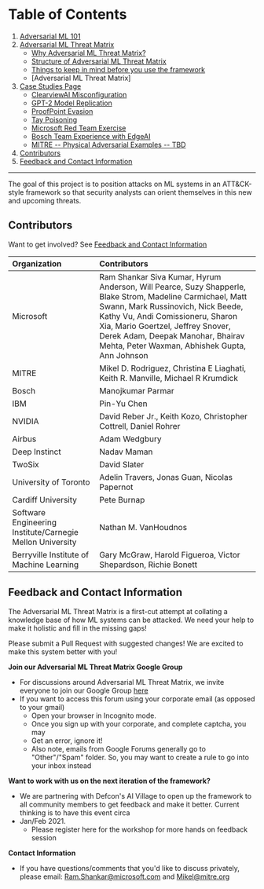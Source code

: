# Table of Contents
1. [Adversarial ML 101](/pages/adversarial-ml-101.md)
2. [Adversarial ML Threat Matrix](/pages/adversarial-ml-threat-matrix.md)
    - [Why Adversarial ML Threat Matrix?](/pages/why-adversarial-ml-threat-matrix.md)
    - [Structure of Adversarial ML Threat Matrix](/pages/structure-of-adversarial-ml-threat-matrix.md)
    - [Things to keep in mind before you use the framework](/pages/things-to-keep-in-mind-before-you-use-the-framework.md)
    - [Adversarial ML Threat Matrix] 
8. [Case Studies Page](/pages/case-studies-page.md)
    - [ClearviewAI Misconfiguration](/pages/case-studies-page.md#clearviewai-misconfiguration)
    - [GPT-2 Model Replication](/pages/case-studies-page.md#gpt-2-model-replication)
    - [ProofPoint Evasion](/pages/case-studies-page.md#proofpoint-evasion)
    - [Tay Poisoning](/pages/case-studies-page.md#tay-poisoning)
    - [Microsoft Red Team Exercise](/pages/case-studies-page.md#microsoft-red-team-exercise)
    - [Bosch Team Experience with EdgeAI ](/pages/case-studies-page.md#bosch-team-experience-with-edgeai)
    - [MITRE -- Physical Adversarial Examples -- TBD](/pages/case-studies-page.md#mitre-physical-adversarial-examples-tbd)
5. [Contributors](#contributors)
6. [Feedback and Contact Information](#feedback-and-contact-information)
---- 

The goal of this project is to position attacks on ML systems in an ATT&CK-style framework so that security analysts can orient themselves
in this new and upcoming threats.


## Contributors

Want to get involved? See [Feedback and Contact Information](#feedback-and-contact-information)

| **Organization**    | **Contributors**    |
| :---                | :---                |
| Microsoft           | Ram Shankar Siva Kumar, Hyrum Anderson, Will Pearce, Suzy Shapperle, Blake Strom, Madeline Carmichael, Matt Swann, Mark Russinovich, Nick Beede, Kathy Vu, Andi Comissioneru, Sharon Xia, Mario Goertzel, Jeffrey Snover, Derek Adam, Deepak Manohar, Bhairav Mehta, Peter Waxman, Abhishek Gupta, Ann Johnson  |
| MITRE               | Mikel D. Rodriguez, Christina E Liaghati, Keith R. Manville, Michael R Krumdick |
| Bosch               | Manojkumar Parmar |
| IBM                 | Pin-Yu Chen       |
| NVIDIA              | David Reber Jr., Keith Kozo, Christopher Cottrell, Daniel Rohrer |
| Airbus              | Adam Wedgbury     |
| Deep Instinct       | Nadav Maman       |
| TwoSix              | David Slater      |
| University of Toronto | Adelin Travers, Jonas Guan, Nicolas Papernot |
| Cardiff University  | Pete Burnap |
| Software Engineering Institute/Carnegie Mellon University | Nathan M. VanHoudnos | 
| Berryville Institute of Machine Learning | Gary McGraw, Harold Figueroa, Victor Shepardson, Richie Bonett|

## Feedback and Contact Information

The Adversarial ML Threat Matrix is a first-cut attempt at collating a knowledge base of how ML systems can be attacked. We need your help to make it holistic and fill in the missing gaps!

Please submit a Pull Request with suggested changes! We are excited to make this system better with you!

**Join our Adversarial ML Threat Matrix Google Group**

- For discussions around Adversarial ML Threat Matrix, we invite everyone to join our Google Group [here](https://groups.google.com/forum/#!forum/advmlthreatmatrix/join)
- If you want to access this forum using your corporate email (as opposed to your gmail)
  - Open your browser in Incognito mode.
  - Once you sign up with your corporate, and complete captcha, you may
  - Get an error, ignore it!
  - Also note, emails from Google Forums generally go to "Other"/"Spam"
    folder. So, you may want to create a rule to go into your inbox
    instead

**Want to work with us on the next iteration of the framework?**
- We are partnering with Defcon's AI Village to open up the framework to all community members to get feedback and make it better. Current thinking is to have this event circa
- Jan/Feb 2021.
    -   Please register here for the workshop for more hands on feedback
        session
 
 **Contact Information**
-   If you have questions/comments that you'd like to discuss privately,
    please email: <Ram.Shankar@microsoft.com> and <Mikel@mitre.org>

